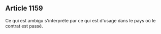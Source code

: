 Article 1159
----
Ce qui est ambigu s'interprète par ce qui est d'usage dans le pays où le contrat
est passé.
